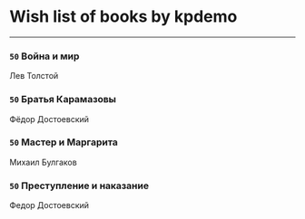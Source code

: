 # Wish list of books by kpdemo
---

### `50` Война и мир
Лев Толстой

### `50` Братья Карамазовы
Фёдор Достоевский

### `50` Мастер и Маргарита
Михаил Булгаков

### `50` Преступление и наказание
Федор Достоевский

